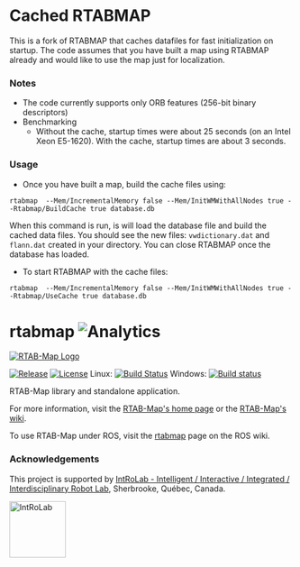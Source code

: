 # Cached RTABMAP

This is a fork of RTABMAP that caches datafiles for fast initialization on startup.  The code assumes that you have built a map using RTABMAP already and would like to use the map just for localization.

### Notes

* The code currently supports only ORB features (256-bit binary descriptors)
* Benchmarking
  * Without the cache, startup times were about 25 seconds (on an Intel Xeon E5-1620).  With the cache, startup times are about 3 seconds.

### Usage

* Once you have built a map, build the cache files using:

```
rtabmap  --Mem/IncrementalMemory false --Mem/InitWMWithAllNodes true --Rtabmap/BuildCache true database.db
```

When this command is run, is will load the database file and build the cached data files.  You should see the new files: `vwdictionary.dat` and `flann.dat` created in your directory.  You can close RTABMAP once the database has loaded.

* To start RTABMAP with the cache files:

```
rtabmap  --Mem/IncrementalMemory false --Mem/InitWMWithAllNodes true --Rtabmap/UseCache true database.db
```


rtabmap ![Analytics](https://ga-beacon-279122.nn.r.appspot.com/UA-56986679-3/github-main?pixel) 
=======

[![RTAB-Map Logo](https://raw.githubusercontent.com/introlab/rtabmap/master/guilib/src/images/RTAB-Map100.png)](http://introlab.github.io/rtabmap)

[![Release][release-image]][releases]
[![License][license-image]][license]
Linux: [![Build Status](https://travis-ci.org/introlab/rtabmap.svg?branch=master)](https://travis-ci.org/introlab/rtabmap) Windows: [![Build status](https://ci.appveyor.com/api/projects/status/hr73xspix9oqa26h/branch/master?svg=true)](https://ci.appveyor.com/project/matlabbe/rtabmap/branch/master)

[release-image]: https://img.shields.io/badge/release-0.20.7-green.svg?style=flat
[releases]: https://github.com/introlab/rtabmap/releases

[license-image]: https://img.shields.io/badge/license-BSD-green.svg?style=flat
[license]: https://github.com/introlab/rtabmap/blob/master/LICENSE

RTAB-Map library and standalone application.

For more information, visit the [RTAB-Map's home page](http://introlab.github.io/rtabmap) or the [RTAB-Map's wiki](https://github.com/introlab/rtabmap/wiki).

To use RTAB-Map under ROS, visit the [rtabmap](http://wiki.ros.org/rtabmap) page on the ROS wiki.

### Acknowledgements
This project is supported by [IntRoLab - Intelligent / Interactive / Integrated / Interdisciplinary Robot Lab](https://introlab.3it.usherbrooke.ca/), Sherbrooke, Québec, Canada.

<a href="https://introlab.3it.usherbrooke.ca/">
<img src="https://github.com/introlab/16SoundsUSB/blob/master/images/IntRoLab.png" alt="IntRoLab" height="100">
</a>
